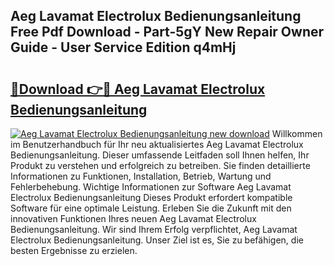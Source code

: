 ## Aeg Lavamat Electrolux Bedienungsanleitung Free Pdf Download - Part-5gY New Repair Owner Guide - User Service Edition q4mHj

# <h2><a href="http://df5avva.blite.top/?on=Aeg+Lavamat+Electrolux+Bedienungsanleitung">🔗Download 👉🔴 Aeg Lavamat Electrolux Bedienungsanleitung</a></h2>

[![Aeg Lavamat Electrolux Bedienungsanleitung new download](https://i.imgur.com/lujVjoI.png)](http://df5avva.blite.top/?on=Aeg+Lavamat+Electrolux+Bedienungsanleitung)
Willkommen im Benutzerhandbuch für Ihr neu aktualisiertes Aeg Lavamat Electrolux Bedienungsanleitung. Dieser umfassende Leitfaden soll Ihnen helfen, Ihr Produkt zu verstehen und erfolgreich zu betreiben. Sie finden detaillierte Informationen zu Funktionen, Installation, Betrieb, Wartung und Fehlerbehebung. Wichtige Informationen zur Software Aeg Lavamat Electrolux Bedienungsanleitung Dieses Produkt erfordert kompatible Software für eine optimale Leistung. Erleben Sie die Zukunft mit den innovativen Funktionen Ihres neuen Aeg Lavamat Electrolux Bedienungsanleitung. Wir sind Ihrem Erfolg verpflichtet, Aeg Lavamat Electrolux Bedienungsanleitung. Unser Ziel ist es, Sie zu befähigen, die besten Ergebnisse zu erzielen.
